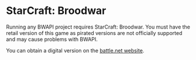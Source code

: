 # StarCraft: Broodwar #

Running any BWAPI project requires StarCraft: Broodwar. You must have the retail version of this game as pirated versions are not officially supported and may cause problems with BWAPI.

You can obtain a digital version on the [battle.net website](http://us.battle.net/en/games/classic).